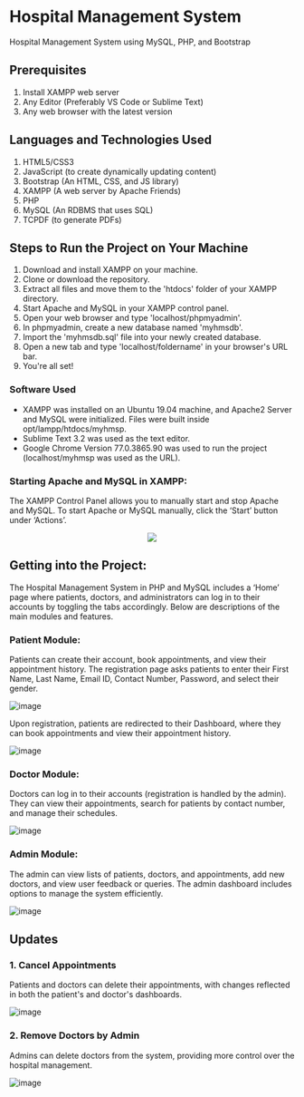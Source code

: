 # Hospital Management System
Hospital Management System using MySQL, PHP, and Bootstrap

## Prerequisites
1. Install XAMPP web server
2. Any Editor (Preferably VS Code or Sublime Text)
3. Any web browser with the latest version

## Languages and Technologies Used
1. HTML5/CSS3
2. JavaScript (to create dynamically updating content)
3. Bootstrap (An HTML, CSS, and JS library)
4. XAMPP (A web server by Apache Friends)
5. PHP
6. MySQL (An RDBMS that uses SQL)
7. TCPDF (to generate PDFs)

## Steps to Run the Project on Your Machine
1. Download and install XAMPP on your machine.
2. Clone or download the repository.
3. Extract all files and move them to the 'htdocs' folder of your XAMPP directory.
4. Start Apache and MySQL in your XAMPP control panel.
5. Open your web browser and type 'localhost/phpmyadmin'.
6. In phpmyadmin, create a new database named 'myhmsdb'.
7. Import the 'myhmsdb.sql' file into your newly created database.
8. Open a new tab and type 'localhost/foldername' in your browser's URL bar.
9. You're all set!

### Software Used
- XAMPP was installed on an Ubuntu 19.04 machine, and Apache2 Server and MySQL were initialized. Files were built inside opt/lampp/htdocs/myhmsp.
- Sublime Text 3.2 was used as the text editor.
- Google Chrome Version 77.0.3865.90 was used to run the project (localhost/myhmsp was used as the URL).

### Starting Apache and MySQL in XAMPP:
The XAMPP Control Panel allows you to manually start and stop Apache and MySQL. To start Apache or MySQL manually, click the ‘Start’ button under ‘Actions’.

<p align="center"><img src="https://user-images.githubusercontent.com/36665975/59350977-fcc68900-8d3a-11e9-9450-e5c478497caa.png"></p>

## Getting into the Project:
The Hospital Management System in PHP and MySQL includes a ‘Home’ page where patients, doctors, and administrators can log in to their accounts by toggling the tabs accordingly. Below are descriptions of the main modules and features.

### Patient Module:
Patients can create their account, book appointments, and view their appointment history. The registration page asks patients to enter their First Name, Last Name, Email ID, Contact Number, Password, and select their gender.

![image](https://user-images.githubusercontent.com/36665975/66570027-5b393200-eb8a-11e9-9e97-088630b5e583.png)

Upon registration, patients are redirected to their Dashboard, where they can book appointments and view their appointment history.

![image](https://user-images.githubusercontent.com/36665975/66570123-8c196700-eb8a-11e9-845f-ea02013f1d5c.png)

### Doctor Module:
Doctors can log in to their accounts (registration is handled by the admin). They can view their appointments, search for patients by contact number, and manage their schedules.

![image](https://user-images.githubusercontent.com/36665975/66570704-be779400-eb8b-11e9-92ae-21d8e0e4aba4.png)

### Admin Module:
The admin can view lists of patients, doctors, and appointments, add new doctors, and view user feedback or queries. The admin dashboard includes options to manage the system efficiently.

![image](https://user-images.githubusercontent.com/36665975/66570841-03032f80-eb8c-11e9-9cfc-62b6b869c918.png)

## Updates

### 1. Cancel Appointments
Patients and doctors can delete their appointments, with changes reflected in both the patient's and doctor's dashboards.

![image](https://user-images.githubusercontent.com/36665975/75169873-47642600-574f-11ea-8ca4-420b0dfd20c3.png)

### 2. Remove Doctors by Admin
Admins can delete doctors from the system, providing more control over the hospital management.

![image](https://user-images.githubusercontent.com/36665975/75170650-6d3dfa80-5750-11ea-8f05-455c7d704217.png)
